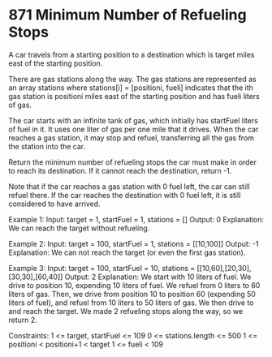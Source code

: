 <h1>871 Minimum Number of Refueling Stops</h1>
A car travels from a starting position to a destination which is target miles east of the starting position.

There are gas stations along the way. The gas stations are represented as an array stations where stations[i] = [positioni, fueli] indicates that the ith gas station is positioni miles east of the starting position and has fueli liters of gas.

The car starts with an infinite tank of gas, which initially has startFuel liters of fuel in it. It uses one liter of gas per one mile that it drives. When the car reaches a gas station, it may stop and refuel, transferring all the gas from the station into the car.

Return the minimum number of refueling stops the car must make in order to reach its destination. If it cannot reach the destination, return -1.

Note that if the car reaches a gas station with 0 fuel left, the car can still refuel there. If the car reaches the destination with 0 fuel left, it is still considered to have arrived.

Example 1:
Input: target = 1, startFuel = 1, stations = []
Output: 0
Explanation: We can reach the target without refueling.

Example 2:
Input: target = 100, startFuel = 1, stations = [[10,100]]
Output: -1
Explanation: We can not reach the target (or even the first gas station).

Example 3:
Input: target = 100, startFuel = 10, stations = [[10,60],[20,30],[30,30],[60,40]]
Output: 2
Explanation: We start with 10 liters of fuel.
We drive to position 10, expending 10 liters of fuel.  We refuel from 0 liters to 60 liters of gas.
Then, we drive from position 10 to position 60 (expending 50 liters of fuel),
and refuel from 10 liters to 50 liters of gas.  We then drive to and reach the target.
We made 2 refueling stops along the way, so we return 2.
 
Constraints:
1 <= target, startFuel <= 109
0 <= stations.length <= 500
1 <= positioni < positioni+1 < target
1 <= fueli < 109